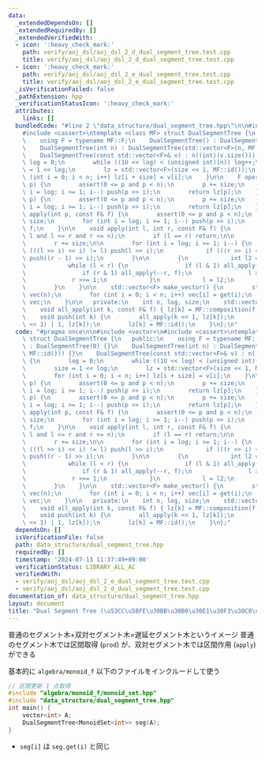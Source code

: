 ```yaml
---
data:
  _extendedDependsOn: []
  _extendedRequiredBy: []
  _extendedVerifiedWith:
  - icon: ':heavy_check_mark:'
    path: verify/aoj_dsl/aoj_dsl_2_d_dual_segment_tree.test.cpp
    title: verify/aoj_dsl/aoj_dsl_2_d_dual_segment_tree.test.cpp
  - icon: ':heavy_check_mark:'
    path: verify/aoj_dsl/aoj_dsl_2_e_dual_segment_tree.test.cpp
    title: verify/aoj_dsl/aoj_dsl_2_e_dual_segment_tree.test.cpp
  _isVerificationFailed: false
  _pathExtension: hpp
  _verificationStatusIcon: ':heavy_check_mark:'
  attributes:
    links: []
  bundledCode: "#line 2 \"data_structure/dual_segment_tree.hpp\"\n\n#include <vector>\n\
    #include <cassert>\ntemplate <class MF> struct DualSegmentTree {\n   public:\n\
    \    using F = typename MF::F;\n    DualSegmentTree() : DualSegmentTree(0) {}\n\
    \    DualSegmentTree(int n) : DualSegmentTree(std::vector<F>(n, MF::id())) {}\n\
    \    DualSegmentTree(const std::vector<F>& v) : n((int)(v.size())) {\n       \
    \ log = 0;\n        while ((1U << log) < (unsigned int)(n)) log++;\n        size\
    \ = 1 << log;\n        lz = std::vector<F>(size << 1, MF::id());\n        for\
    \ (int i = 0; i < n; i++) lz[i + size] = v[i];\n    }\n\n    F operator[](int\
    \ p) {\n        assert(0 <= p and p < n);\n        p += size;\n        for (int\
    \ i = log; i >= 1; i--) push(p >> i);\n        return lz[p];\n    }\n\n    F get(int\
    \ p) {\n        assert(0 <= p and p < n);\n        p += size;\n        for (int\
    \ i = log; i >= 1; i--) push(p >> i);\n        return lz[p];\n    }\n\n    void\
    \ apply(int p, const F& f) {\n        assert(0 <= p and p < n);\n        p +=\
    \ size;\n        for (int i = log; i >= 1; i--) push(p >> i);\n        lz[p] =\
    \ f;\n    }\n\n    void apply(int l, int r, const F& f) {\n        assert(0 <=\
    \ l and l <= r and r <= n);\n        if (l == r) return;\n\n        l += size;\n\
    \        r += size;\n\n        for (int i = log; i >= 1; i--) {\n            if\
    \ (((l >> i) << i) != l) push(l >> i);\n            if (((r >> i) << i) != r)\
    \ push((r - 1) >> i);\n        }\n\n        {\n            int l2 = l, r2 = r;\n\
    \            while (l < r) {\n                if (l & 1) all_apply(l++, f);\n\
    \                if (r & 1) all_apply(--r, f);\n                l >>= 1;\n   \
    \             r >>= 1;\n            }\n            l = l2;\n            r = r2;\n\
    \        }\n    }\n\n    std::vector<F> make_vector() {\n        std::vector<F>\
    \ vec(n);\n        for (int i = 0; i < n; i++) vec[i] = get(i);\n        return\
    \ vec;\n    }\n\n   private:\n    int n, log, size;\n    std::vector<F> lz;\n\
    \    void all_apply(int k, const F& f) { lz[k] = MF::composition(f, lz[k]); }\n\
    \    void push(int k) {\n        all_apply(k << 1, lz[k]);\n        all_apply((k\
    \ << 1) | 1, lz[k]);\n        lz[k] = MF::id();\n    }\n};\n"
  code: "#pragma once\n\n#include <vector>\n#include <cassert>\ntemplate <class MF>\
    \ struct DualSegmentTree {\n   public:\n    using F = typename MF::F;\n    DualSegmentTree()\
    \ : DualSegmentTree(0) {}\n    DualSegmentTree(int n) : DualSegmentTree(std::vector<F>(n,\
    \ MF::id())) {}\n    DualSegmentTree(const std::vector<F>& v) : n((int)(v.size()))\
    \ {\n        log = 0;\n        while ((1U << log) < (unsigned int)(n)) log++;\n\
    \        size = 1 << log;\n        lz = std::vector<F>(size << 1, MF::id());\n\
    \        for (int i = 0; i < n; i++) lz[i + size] = v[i];\n    }\n\n    F operator[](int\
    \ p) {\n        assert(0 <= p and p < n);\n        p += size;\n        for (int\
    \ i = log; i >= 1; i--) push(p >> i);\n        return lz[p];\n    }\n\n    F get(int\
    \ p) {\n        assert(0 <= p and p < n);\n        p += size;\n        for (int\
    \ i = log; i >= 1; i--) push(p >> i);\n        return lz[p];\n    }\n\n    void\
    \ apply(int p, const F& f) {\n        assert(0 <= p and p < n);\n        p +=\
    \ size;\n        for (int i = log; i >= 1; i--) push(p >> i);\n        lz[p] =\
    \ f;\n    }\n\n    void apply(int l, int r, const F& f) {\n        assert(0 <=\
    \ l and l <= r and r <= n);\n        if (l == r) return;\n\n        l += size;\n\
    \        r += size;\n\n        for (int i = log; i >= 1; i--) {\n            if\
    \ (((l >> i) << i) != l) push(l >> i);\n            if (((r >> i) << i) != r)\
    \ push((r - 1) >> i);\n        }\n\n        {\n            int l2 = l, r2 = r;\n\
    \            while (l < r) {\n                if (l & 1) all_apply(l++, f);\n\
    \                if (r & 1) all_apply(--r, f);\n                l >>= 1;\n   \
    \             r >>= 1;\n            }\n            l = l2;\n            r = r2;\n\
    \        }\n    }\n\n    std::vector<F> make_vector() {\n        std::vector<F>\
    \ vec(n);\n        for (int i = 0; i < n; i++) vec[i] = get(i);\n        return\
    \ vec;\n    }\n\n   private:\n    int n, log, size;\n    std::vector<F> lz;\n\
    \    void all_apply(int k, const F& f) { lz[k] = MF::composition(f, lz[k]); }\n\
    \    void push(int k) {\n        all_apply(k << 1, lz[k]);\n        all_apply((k\
    \ << 1) | 1, lz[k]);\n        lz[k] = MF::id();\n    }\n};"
  dependsOn: []
  isVerificationFile: false
  path: data_structure/dual_segment_tree.hpp
  requiredBy: []
  timestamp: '2024-07-13 11:37:49+09:00'
  verificationStatus: LIBRARY_ALL_AC
  verifiedWith:
  - verify/aoj_dsl/aoj_dsl_2_e_dual_segment_tree.test.cpp
  - verify/aoj_dsl/aoj_dsl_2_d_dual_segment_tree.test.cpp
documentation_of: data_structure/dual_segment_tree.hpp
layout: document
title: "Dual Segment Tree (\u53CC\u5BFE\u30BB\u30B0\u30E1\u30F3\u30C8\u6728)"
---
```


普通のセグメント木+双対セグメント木=遅延セグメント木というイメージ
普通のセグメント木では区間取得 (`prod`) が、双対セグメント木では区間作用 (`apply`) ができる

基本的に `algebra/monoid_f` 以下のファイルをインクルードして使う

```cpp
// 区間更新 1 点取得
#include "algebra/monoid_f/monoid_set.hpp"
#include "data_structure/dual_segment_tree.hpp"
int main() {
    vector<int> A;
    DualSegmentTree<MonoidSet<int>> seg(A);
}
```

- `seg[i]` は `seg.get(i)` と同じ
